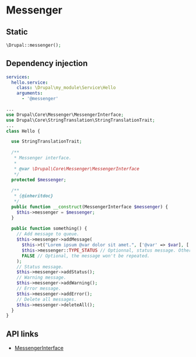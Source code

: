 # Messenger

## Static

```php
\Drupal::messenger();
```

## Dependency injection

```yml
services:
  hello.service:
    class: \Drupal\my_module\Service\Hello
    arguments:
      - '@messenger'
 ```
 
```php
...
use Drupal\Core\Messenger\MessengerInterface;
use Drupal\Core\StringTranslation\StringTranslationTrait;
...
class Hello {

  use StringTranslationTrait;
  
  /**
   * Messenger interface.
   *
   * @var \Drupal\Core\Messenger\MessengerInterface
   */
  protected $messenger;
  
  /**
   * {@inheritdoc}
   */
  public function __construct(MessengerInterface $messenger) {
    $this->messenger = $messenger;
  }
  
  public function something() {
    // Add message to queue.
    $this->messenger->addMessage(
      $this->t("Lorem ipsum @var dolor sit amet.", ['@var' => $var], ['context' => 'Custom context name']),
      $this->messenger::TYPE_STATUS // Optionnal, status message. Other types are : TYPE_WARNING, TYPE_ERROR,
      FALSE // Optional, the message won't be repeated.
    );
    // Status message.
    $this->messenger->addStatus();
    // Warning message.
    $this->messenger->addWarning();
    // Error message.
    $this->messenger->addError();
    // Delete all messages.
    $this->messenger->deleteAll();
  }
}
 ```
 
 ## API links
 
  - [MessengerInterface](https://api.drupal.org/api/drupal/core%21lib%21Drupal%21Core%21Messenger%21MessengerInterface.php/interface/MessengerInterface/8.5.x)

